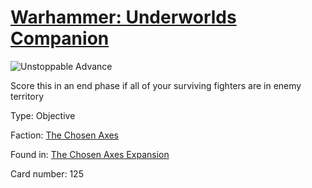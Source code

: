 # [Warhammer: Underworlds Companion](https://guidokessels.github.io/wh-underworlds)

  

![Unstoppable Advance](https://warhammerunderworlds.com/wp-content/uploads/sites/6/2018/02/125_ENG.png)

Score this in an end phase if all of your surviving fighters are in enemy territory

Type: Objective

Faction: [The Chosen Axes](https://guidokessels.github.io/wh-underworlds/factions/the-chosen-axes)

Found in: [The Chosen Axes Expansion](https://guidokessels.github.io/wh-underworlds/locations/the-chosen-axes-expansion)

Card number: 125
